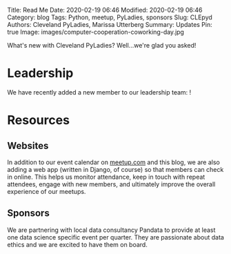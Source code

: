Title: Read Me
Date: 2020-02-19 06:46
Modified: 2020-02-19 06:46
Category: blog
Tags: Python, meetup, PyLadies, sponsors
Slug: CLEpyd
Authors: Cleveland PyLadies, Marissa Utterberg
Summary: Updates
Pin: true
Image: images/computer-cooperation-coworking-day.jpg

What's new with Cleveland PyLadies? Well...we're glad you asked!

# Leadership

We have recently added a new member to our leadership team: <ask-for-permission-to-name-her>!

# Resources

## Websites

In addition to our event calendar on [meetup.com](https://www.meetup.com/CLE-PyLadies/) and this blog,
we are also adding a web app (written in Django, of course) so that members can check in online.
This helps us monitor attendance, keep in touch with repeat attendees, engage with new members, and
ultimately improve the overall experience of our meetups.

## Sponsors

We are partnering with local data consultancy Pandata to provide at least one data science
specific event per quarter. They are passionate about data ethics and we are excited to have
them on board.
